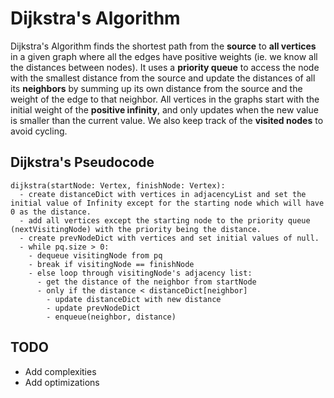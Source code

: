 # Dijkstra's Algorithm

Dijkstra's Algorithm finds the shortest path from the **source** to **all vertices** in a given graph where all the edges have positive weights (ie. we know all the distances between nodes). It uses a **priority queue** to access the node with the smallest distance from the source and update the distances of all its **neighbors** by summing up its own distance from the source and the weight of the edge to that neighbor. All vertices in the graphs start with the initial weight of the **positive infinity**, and only updates when the new value is smaller than the current value. We also keep track of the **visited nodes** to avoid cycling.

## Dijkstra's Pseudocode

```text
dijkstra(startNode: Vertex, finishNode: Vertex):
  - create distanceDict with vertices in adjacencyList and set the initial value of Infinity except for the starting node which will have 0 as the distance.
  - add all vertices except the starting node to the priority queue (nextVisitingNode) with the priority being the distance.
  - create prevNodeDict with vertices and set initial values of null.
  - while pq.size > 0:
    - dequeue visitingNode from pq
    - break if visitingNode == finishNode
    - else loop through visitingNode's adjacency list:
      - get the distance of the neighbor from startNode
      - only if the distance < distanceDict[neighbor]
        - update distanceDict with new distance
        - update prevNodeDict
        - enqueue(neighbor, distance)
```

## TODO

- Add complexities
- Add optimizations
